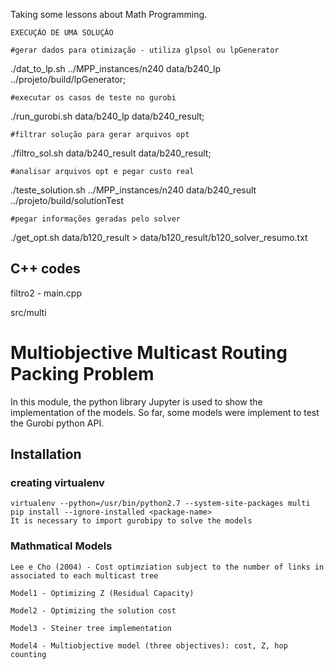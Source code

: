 Taking some lessons about Math Programming.

	EXECUÇÃO DE UMA SOLUÇÃO

	#gerar dados para otimização - utiliza glpsol ou lpGenerator
./dat_to_lp.sh ../MPP_instances/n240 data/b240_lp ../projeto/build/lpGenerator; 

	#executar os casos de teste no gurobi
./run_gurobi.sh data/b240_lp data/b240_result;

	#filtrar solução para gerar arquivos opt 
./filtro_sol.sh data/b240_result data/b240_result; 

	#analisar arquivos opt e pegar custo real
./teste_solution.sh ../MPP_instances/n240 data/b240_result ../projeto/build/solutionTest

	#pegar informações geradas pelo solver
./get_opt.sh data/b120_result > data/b120_result/b120_solver_resumo.txt


C++ codes
---------------------------------------------------------------------
filtro2 - main.cpp


src/multi

# Multiobjective Multicast Routing Packing Problem

In this module, the python library Jupyter is used to show the implementation of the models. So far, some
models were implement to test the Gurobi python API. 

## Installation

### creating virtualenv
	virtualenv --python=/usr/bin/python2.7 --system-site-packages multi
	pip install --ignore-installed <package-name>
	It is necessary to import gurobipy to solve the models

### Mathmatical Models

	Lee e Cho (2004) - Cost optimziation subject to the number of links in associated to each multicast tree

	Model1 - Optimizing Z (Residual Capacity)

	Model2 - Optimizing the solution cost

	Model3 - Steiner tree implementation

	Model4 - Multiobjective model (three objectives): cost, Z, hop counting

